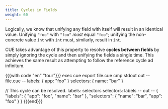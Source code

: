 ```yaml
---
title: Cycles in Fields
weight: 60
---
```


Logically, we know that unifying any field with itself will result in an
identical value. Unifying `"foo"` with `"foo"` *must* equal `"foo"`; unifying
the non-concrete value `int` with `int` must, similarly, result in `int`.

CUE takes advantage of this property to resolve **cycles between fields** by
simply ignoring the cycle and then unifying the fields a single time.
This achieves the same result as attempting to follow the reference cycle ad
infinitum.

{{{with code "en" "tour"}}}
exec cue export file.cue
cmp stdout out
-- file.cue --
labels: {
	app: "foo"
}
selectors: {
	name: "bar"
}

// This cycle can be resolved.
labels:    selectors
selectors: labels
-- out --
{
    "labels": {
        "app": "foo",
        "name": "bar"
    },
    "selectors": {
        "name": "bar",
        "app": "foo"
    }
}
{{{end}}}
